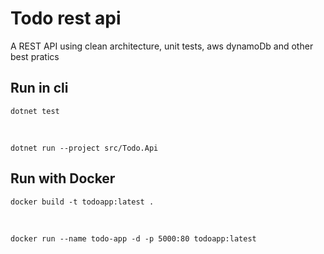 # Todo rest api

A REST API using clean architecture, unit tests, aws dynamoDb and other best pratics

## Run in cli

    dotnet test

<br>

    dotnet run --project src/Todo.Api


## Run with Docker

    docker build -t todoapp:latest .

<br>

    docker run --name todo-app -d -p 5000:80 todoapp:latest